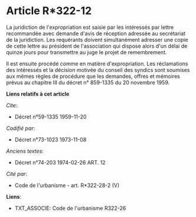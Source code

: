 # Article R*322-12

La juridiction de l'expropriation est saisie par les intéressés par lettre recommandée avec demande d'avis de réception
adressée au secrétariat de la juridiction. Les requérants doivent simultanément adresser une copie de cette lettre au
président de l'association qui dispose alors d'un délai de quinze jours pour transmettre au juge le projet de remembrement.

Il est ensuite procédé comme en matière d'expropriation. Les réclamations des intéressés et la décision motivée du conseil
des syndics sont soumises aux mêmes règles de procédure que les demandes, offres et mémoires prévus au chapitre III du décret
n° 859-1335 du 20 novembre 1959.

**Liens relatifs à cet article**

_Cite_:

  - Décret n°59-1335 1959-11-20

_Codifié par_:

  - Décret n°73-1023 1973-11-08

_Anciens textes_:

  - Décret n°74-203 1974-02-26 ART. 12

_Cité par_:

  - Code de l'urbanisme - art. R*322-28-2 (V)

**Liens**:

  - TXT_ASSOCIE: Code de l'urbanisme R322-26
